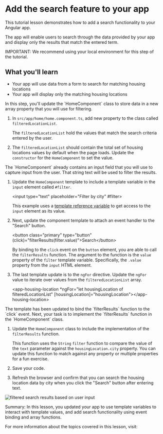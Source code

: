 # Add the search feature to your app

This tutorial lesson demonstrates how to add a search functionality to your Angular app.

The app will enable users to search through the data provided by your app and display only the results that match the entered term.

<docs-video src="https://www.youtube.com/embed/5K10oYJ5Y-E?si=TiuNKx_teR9baO7k&amp;start=457"/>

IMPORTANT: We recommend using your local environment for this step of the tutorial.

## What you'll learn

* Your app will use data from a form to search for matching housing locations
* Your app will display only the matching housing locations

<docs-workflow>

<docs-step title="Update the home component properties">
In this step, you'll update the `HomeComponent` class to store data in a new array property that you will use for filtering.

1. In `src/app/home/home.component.ts`, add new property to the class called `filteredLocationList`.

    <docs-code header="Add the filtered results property" path="first-app/steps/14-http/src/app/home/home.component.ts" visibleLines="[34]"/>

    The `filteredLocationList` hold the values that match the search criteria entered by the user.

1. The `filteredLocationList` should contain the total set of housing locations values by default when the page loads. Update the `constructor` for the `HomeComponent` to set the value.

    <docs-code header="Set the value of filteredLocationList" path="first-app/steps/14-http/src/app/home/home.component.ts" visibleLines="[35,38]"/>

</docs-step>

<docs-step title="Update the home component template">
The `HomeComponent` already contains an input field that you will use to capture input from the user. That string text will be used to filter the results.

1. Update the `HomeComponent` template to include a template variable in the `input` element called `#filter`.

    <docs-code header="Add a template variable to HomeComponent's template" language="html">
        &lt;input type="text" placeholder="Filter by city" #filter&gt;
    </docs-code>

    This example uses a [template reference variable](/guide/templatess) to get access to the `input` element as its value.

1. Next, update the component template to attach an event handler to the "Search" button.

    <docs-code header="Bind the click event" language="html">
        &lt;button class="primary" type="button" (click)="filterResults(filter.value)"&gt;Search&lt;/button&gt;
    </docs-code>

    By binding to the `click` event on the `button` element, you are able to call the `filterResults` function. The argument to the function is the `value` property of the `filter` template variable. Specifically, the `.value` property from the `input` HTML element.

1. The last template update is to the `ngFor` directive. Update the `ngFor` value to iterate over values from the `filteredLocationList` array.

    <docs-code header="Update the ngFor directive value" language="html">
        &lt;app-housing-location *ngFor="let housingLocation of filteredLocationList" [housingLocation]="housingLocation"&gt;&lt;/app-housing-location&gt;
    </docs-code>

</docs-step>

<docs-step title="Implement the event handler function">
The template has been updated to bind the `filterResults` function to the `click` event. Next, your task is to implement the `filterResults` function in the `HomeComponent` class.

1. Update the `HomeComponent` class to include the implementation of the `filterResults` function.

    <docs-code header="Add the filterResults function implementation" path="first-app/steps/14-http/src/app/home/home.component.ts" visibleLines="[39,47]"/>

    This function uses the `String` `filter` function to compare the value of the `text` parameter against the `housingLocation.city` property. You can update this function to match against any property or multiple properties for a fun exercise.

1. Save your code.

1. Refresh the browser and confirm that you can search the housing location data by city when you click the "Search" button after entering text.

<img alt="filtered search results based on user input" src="assets/content/images/tutorials/first-app/homes-app-lesson-13-step-3.png">
</docs-step>

</docs-workflow>

Summary: In this lesson, you updated your app to use template variables to interact with template values, and add search functionality using event binding and array functions.

For more information about the topics covered in this lesson, visit:

<docs-pill-row>
  <docs-pill href="guide/templates" title="Template Variables"/>
  <docs-pill href="guide/templates/event-binding" title="Event Handling"/>
</docs-pill-row>
